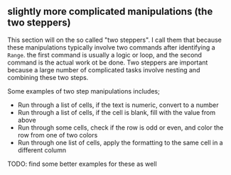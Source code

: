 ## slightly more complicated manipulations (the two steppers)

This section will on the so called "two steppers". I call them that because these manipulations typically involve two commands after identifying a `Range`. the first command is usually a logic or loop, and the second command is the actual work ot be done. Two steppers are important because a large number of complicated tasks involve nesting and combining these two steps.

Some examples of two step manipulations includes;

- Run through a list of cells, if the text is numeric, convert to a number
- Run through a list of cells, if the cell is blank, fill with the value from above
- Run through some cells, check if the row is odd or even, and color the row from one of two colors
- Run through one list of cells, apply the formatting to the same cell in a different column

TODO: find some better examples for these as well

